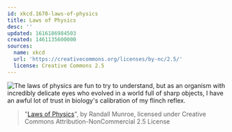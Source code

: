 ```yaml
---
id: xkcd.1670-laws-of-physics
title: Laws of Physics
desc: ''
updated: 1616186984503
created: 1461135600000
sources:
  name: xkcd
  url: 'https://creativecommons.org/licenses/by-nc/2.5/'
  license: Creative Commons 2.5
---
```

![The laws of physics are fun to try to understand, but as an organism with incredibly delicate eyes who evolved in a world full of sharp objects, I have an awful lot of trust in biology's calibration of my flinch reflex.](https://imgs.xkcd.com/comics/laws_of_physics.png)
> "[Laws of Physics](https://xkcd.com/1670/)", by Randall Munroe, licensed under Creative Commons Attribution-NonCommercial 2.5 License
